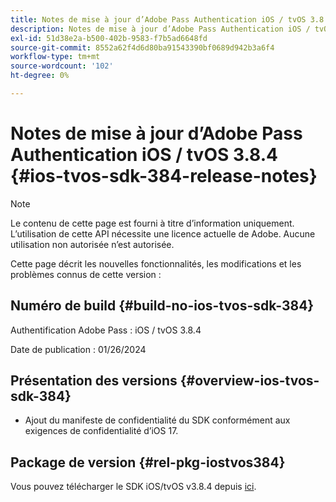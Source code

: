 ```yaml
---
title: Notes de mise à jour d’Adobe Pass Authentication iOS / tvOS 3.8.4
description: Notes de mise à jour d’Adobe Pass Authentication iOS / tvOS 3.8.4
exl-id: 51d38e2a-b500-402b-9583-f7b5ad6648fd
source-git-commit: 8552a62f4d6d80ba91543390bf0689d942b3a6f4
workflow-type: tm+mt
source-wordcount: '102'
ht-degree: 0%

---
```


# Notes de mise à jour d’Adobe Pass Authentication iOS / tvOS 3.8.4 {#ios-tvos-sdk-384-release-notes}

>[!NOTE]
>
>Le contenu de cette page est fourni à titre d’information uniquement. L’utilisation de cette API nécessite une licence actuelle de Adobe. Aucune utilisation non autorisée n’est autorisée.

Cette page décrit les nouvelles fonctionnalités, les modifications et les problèmes connus de cette version :

## Numéro de build {#build-no-ios-tvos-sdk-384}

Authentification Adobe Pass : iOS / tvOS 3.8.4

Date de publication : 01/26/2024



## Présentation des versions {#overview-ios-tvos-sdk-384}

* Ajout du manifeste de confidentialité du SDK conformément aux exigences de confidentialité d’iOS 17.


## Package de version {#rel-pkg-iostvos384}

Vous pouvez télécharger le SDK iOS/tvOS v3.8.4 depuis [ici](https://tve.zendesk.com/hc/en-us/articles/204963209-iOS-tvOS-Native-AccessEnabler-Library).
